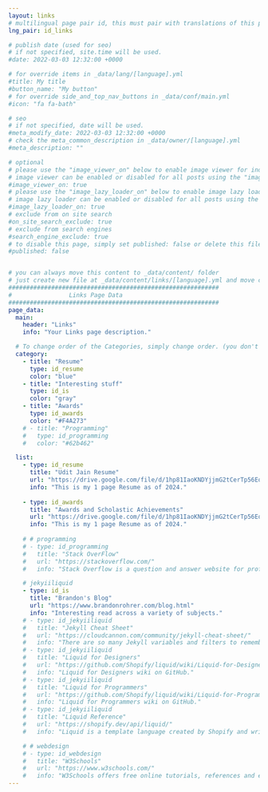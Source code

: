 ```yaml
---
layout: links
# multilingual page pair id, this must pair with translations of this page. (This name must be unique)
lng_pair: id_links

# publish date (used for seo)
# if not specified, site.time will be used.
#date: 2022-03-03 12:32:00 +0000

# for override items in _data/lang/[language].yml
#title: My title
#button_name: "My button"
# for override side_and_top_nav_buttons in _data/conf/main.yml
#icon: "fa fa-bath"

# seo
# if not specified, date will be used.
#meta_modify_date: 2022-03-03 12:32:00 +0000
# check the meta_common_description in _data/owner/[language].yml
#meta_description: ""

# optional
# please use the "image_viewer_on" below to enable image viewer for individual pages or posts (_posts/ or [language]/_posts folders).
# image viewer can be enabled or disabled for all posts using the "image_viewer_posts: true" setting in _data/conf/main.yml.
#image_viewer_on: true
# please use the "image_lazy_loader_on" below to enable image lazy loader for individual pages or posts (_posts/ or [language]/_posts folders).
# image lazy loader can be enabled or disabled for all posts using the "image_lazy_loader_posts: true" setting in _data/conf/main.yml.
#image_lazy_loader_on: true
# exclude from on site search
#on_site_search_exclude: true
# exclude from search engines
#search_engine_exclude: true
# to disable this page, simply set published: false or delete this file
#published: false


# you can always move this content to _data/content/ folder
# just create new file at _data/content/links/[language].yml and move content below.
###########################################################
#                Links Page Data
###########################################################
page_data:
  main:
    header: "Links"
    info: "Your Links page description."

  # To change order of the Categories, simply change order. (you don't need to change list order.)
  category:
    - title: "Resume"
      type: id_resume
      color: "blue"
    - title: "Interesting stuff"
      type: id_is
      color: "gray"
    - title: "Awards"
      type: id_awards
      color: "#F4A273"
    # - title: "Programming"
    #   type: id_programming
    #   color: "#62b462"

  list:
    - type: id_resume
      title: "Udit Jain Resume"
      url: "https://drive.google.com/file/d/1hp81IaoKNDYjjmG2tCerTp56EoJQgVad/view?usp=sharing"
      info: "This is my 1 page Resume as of 2024."
    
    - type: id_awards
      title: "Awards and Scholastic Achievements"
      url: "https://drive.google.com/file/d/1hp81IaoKNDYjjmG2tCerTp56EoJQgVad/view?usp=sharing"
      info: "This is my 1 page Resume as of 2024."
    
    # # programming
    # - type: id_programming
    #   title: "Stack OverFlow"
    #   url: "https://stackoverflow.com/"
    #   info: "Stack Overflow is a question and answer website for professional and enthusiastic programmers."

    # jekyiiliquid
    - type: id_is
      title: "Brandon's Blog"
      url: "https://www.brandonrohrer.com/blog.html"
      info: "Interesting read across a variety of subjects."
    # - type: id_jekyiiliquid
    #   title: "Jekyll Cheat Sheet"
    #   url: "https://cloudcannon.com/community/jekyll-cheat-sheet/"
    #   info: "There are so many Jekyll variables and filters to remember and it can be tricky to keep it all in your head. This cheat sheet serves as a quick reference of everything Jekyll can do."
    # - type: id_jekyiiliquid
    #   title: "Liquid for Designers"
    #   url: "https://github.com/Shopify/liquid/wiki/Liquid-for-Designers"
    #   info: "Liquid for Designers wiki on GitHub."
    # - type: id_jekyiiliquid
    #   title: "Liquid for Programmers"
    #   url: "https://github.com/Shopify/liquid/wiki/Liquid-for-Programmers"
    #   info: "Liquid for Programmers wiki on GitHub."
    # - type: id_jekyiiliquid
    #   title: "Liquid Reference"
    #   url: "https://shopify.dev/api/liquid/"
    #   info: "Liquid is a template language created by Shopify and written in Ruby. It is now available as an open source project on GitHub."

    # # webdesign
    # - type: id_webdesign
    #   title: "W3Schools"
    #   url: "https://www.w3schools.com/"
    #   info: "W3Schools offers free online tutorials, references and exercises in all the major languages of the web. Covering popular subjects like HTML, CSS, JavaScript, Python, SQL, Java, and many more."
---
```

